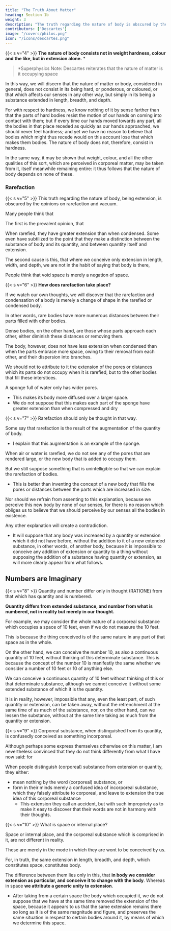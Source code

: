 ```yaml
---
title: "The Truth About Matter"
heading: Section 1b
weight: 3
description: "The truth regarding the nature of body is obscured by the opinions respecting rarefaction and a vacuum with which we are pre-occupied"
contributors: ['Descartes']
image: "/covers/philos.png"
icon: "/icons/descartes.png"
---
```




{{< s v="4" >}} **The nature of body consists not in weight hardness, colour and the like, but in extension alone.** *

> *Superphysics Note: Descartes reiterates that the nature of matter is it occupying space

In this way, we will discern that the nature of matter or body, considered in general, does not consist in its being hard, or ponderous, or coloured, or that which affects our senses in any other way, but simply in its being a substance extended in length, breadth, and depth. 

For with respect to hardness, we know nothing of it by sense farther than that the parts of hard bodies resist the motion of our hands on coming into contact with them; but if every time our hands moved towards any part, all the bodies in that place receded as quickly as our hands approached, we should never feel hardness; and yet we have no reason to believe that bodies which might thus recede would on this account lose that which makes them bodies. The nature of body does not, therefore, consist in hardness. 

In the same way, it may be shown that weight, colour, and all the other qualities of this sort, which are perceived in corporeal matter, may be taken from it, itself meanwhile remaining entire: it thus follows that the nature of body depends on none of these.


### Rarefaction


{{< s v="5" >}} This truth regarding the nature of body, being extension, is obscured by the opinions on rarefaction and vacuum.
<!-- with which we are pre-occupied. -->
<!-- There still remain 2 causes to prevent its being fully admitted that the true nature of body consists in extension alone.  -->

Many people think that 

The first is the prevalent opinion, that 

<!-- most bodies can be so rarefied and condensed. -->

When rarefied, they have greater extension than when condensed. Some even have subtilized to the point that they make a distinction between the substance of body and its quantity, and between quantity itself and extension.

The second cause is this, that where we conceive only extension in length, width, and depth, we are not in the habit of saying that body is there, 

People think that void space is merely a  negation of space.

<!-- but only space and further  -->


{{< s v="6" >}} **How does rarefaction take place?**

If we watch our own thoughts, we will discover that the rarefaction and condensation of a body is merely a change of shape in the rarefied or condensed body.

 <!-- and admits nothing of which he is not clearly conscious, will not suppose that there is anything in those processes further than  -->

In other words, rare bodies have more numerous distances between their parts filled with other bodies. 

Dense bodies, on the other hand, are those whose parts approach each other, either diminish these distances or removing them. 
 <!-- wholly away, in the latter of which cases the body is rendered absolutely dense.  -->

The body, however, does not have less extension when condensed than when the parts embrace more space, owing to their removal from each other, and their dispersion into branches.

We should not to attribute to it the extension of the pores or distances which its parts do not occupy when it is rarefied, but to the other bodies that fill these interstices.

A sponge full of water only has wider pores. 
- This makes its body more diffused over a larger space.
- We do not suppose that this makes each part of the sponge have greater extension than when compressed and dry
<!-- , but only that its pores are wider, and therefore that the  -->


{{< s v="7" >}} Rarefaction should only be thought in that way.
<!-- cannot be intelligibly explained unless in the way here proposed. -->

<!-- I am unable to discover the force of the reasons which have induced  -->

Some say that rarefaction is the result of the augmentation of the quantity of body.
- I explain that this augmentation is an example of the sponge.
<!-- , rather than to explain it on the principle exemplified in the case of a sponge.  -->

When air or water is rarefied, we do not see any of the pores that are rendered large, or the new body that is added to occupy them. 

But we still suppose something that is unintelligible so that we can explain the rarefaction of bodies. 
- This is better than inventing the concept of a new body that fills the pores or distances between the parts which are increased in size.

 <!-- , than to conclude, because of their rarefaction, that there are  , and filled with some new body. -->

Nor should we refrain from assenting to this explanation, because we perceive this new body by none of our senses, for there is no reason which obliges us to believe that we should perceive by our senses all the bodies in existence. 

Any other explanation will create a contradiction. 
- It will suppose that any body was increased by a quantity or extension which it did not have before, without the addition to it of a new extended substance, in other words, of another body, because it is impossible to conceive any addition of extension or quantity to a thing without supposing the addition of a substance having quantity or extension, as will more clearly appear from what follows.

<!-- We see that it is very easy to explain rarefaction in this manner, but impossible in any other; for, in fine, there would be, as appears to me, a manifest contradiction in  -->


## Numbers are Imaginary

{{< s v="8" >}} Quantity and number differ only in thought (RATIONE) from that which has quantity and is numbered.

**Quantity differs from extended substance, and number from what is numbered, not in reality but merely in our thought.**

For example, we may consider the whole nature of a corporeal substance which occupies a space of 10 feet, even if we do not measure the 10 feet.

This is because the thing conceived is of the same nature in any part of that space as in the whole. 

On the other hand, we can conceive the number 10, as also a continuous quantity of 10 feet, without thinking of this determinate substance. This is because the concept of the number 10 is manifestly the same whether we consider a number of 10 feet or 10 of anything else.

We can conceive a continuous quantity of 10 feet without thinking of this or that determinate substance, although we cannot conceive it without some extended substance of which it is the quantity. 

It is in reality, however, impossible that any, even the least part, of such quantity or extension, can be taken away, without the retrenchment at the same time of as much of the substance, nor, on the other hand, can we lessen the substance, without at the same time taking as much from the quantity or extension.


{{< s v="9" >}} Corporeal substance, when distinguished from its quantity, is confusedly conceived as something incorporeal.

Although perhaps some express themselves otherwise on this matter, I am nevertheless convinced that they do not think differently from what I have now said: for

When people distinguish (corporeal) substance from extension or quantity, they either:
- mean nothing by the word (corporeal) substance, or
- form in their minds merely a confused idea of incorporeal substance, which they falsely attribute to corporeal, and leave to extension the true idea of this corporeal substance
  - This extension they call an accident, but with such impropriety as to make it easy to discover that their words are not in harmony with their thoughts.


{{< s v="10" >}} What is space or internal place?

Space or internal place, and the corporeal substance which is comprised in it, are not different in reality. 

These are merely in the mode in which they are wont to be conceived by us. 

For, in truth, the same extension in length, breadth, and depth, which constitutes space, constitutes body.

The difference between them lies only in this, that **in body we consider extension as particular, and conceive it to change with the body**. Whereas in space **we attribute  a generic unity to extension**.
- After taking from a certain space the body which occupied it, we do not suppose that we have at the same time removed the extension of the space, because it appears to us that the same extension remains there so long as it is of the same magnitude and figure, and preserves the same situation in respect to certain bodies around it, by means of which we determine this space.
